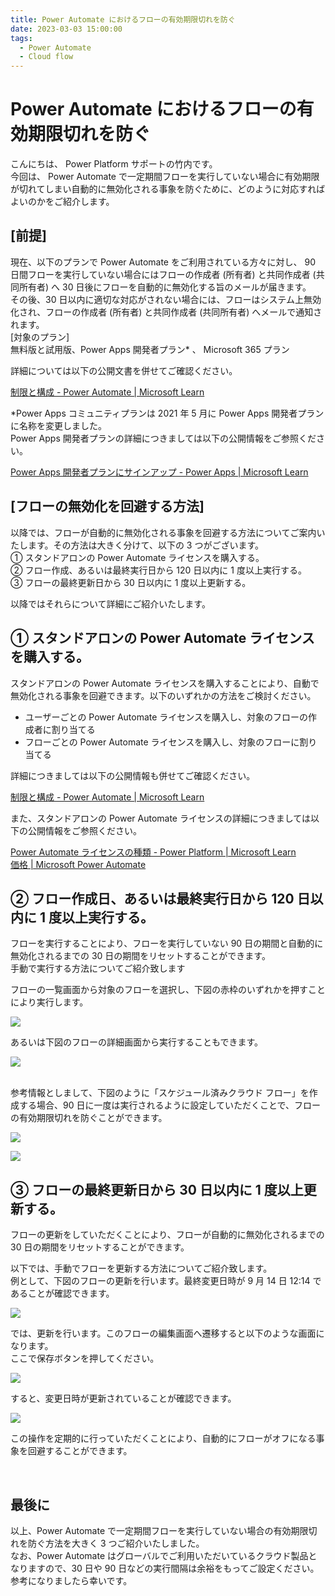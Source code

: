 ```yaml
---
title: Power Automate におけるフローの有効期限切れを防ぐ
date: 2023-03-03 15:00:00
tags:
  - Power Automate
  - Cloud flow
---
```


# Power Automate におけるフローの有効期限切れを防ぐ

こんにちは、 Power Platform サポートの竹内です。  
今回は、 Power Automate で一定期間フローを実行していない場合に有効期限が切れてしまい自動的に無効化される事象を防ぐために、どのように対応すればよいのかをご紹介します。

## [前提]

現在、以下のプランで Power Automate をご利用されている方々に対し、 90 日間フローを実行していない場合にはフローの作成者 (所有者) と共同作成者 (共同所有者) へ 30 日後にフローを自動的に無効化する旨のメールが届きます。  
その後、30 日以内に適切な対応がされない場合には、フローはシステム上無効化され、フローの作成者 (所有者) と共同作成者 (共同所有者) へメールで通知されます。  
[対象のプラン]  
無料版と試用版、Power Apps 開発者プラン* 、 Microsoft 365 プラン  

詳細については以下の公開文書を併せてご確認ください。

[制限と構成 - Power Automate | Microsoft Learn](https://learn.microsoft.com/ja-jp/power-automate/limits-and-config?WT.mc_id=BA-MVP-5003233#expiration-limits)

*Power Apps コミュニティプランは 2021 年 5 月に Power Apps 開発者プランに名称を変更しました。  
Power Apps 開発者プランの詳細につきましては以下の公開情報をご参照ください。  

[Power Apps 開発者プランにサインアップ - Power Apps | Microsoft Learn](https://learn.microsoft.com/ja-jp/power-apps/maker/developer-plan#improvements-from-the-previous-power-apps-community-plan)

## [フローの無効化を回避する方法]

以降では、フローが自動的に無効化される事象を回避する方法についてご案内いたします。その方法は大きく分けて、以下の 3 つがございます。  
① スタンドアロンの Power Automate ライセンスを購入する。  
② フロー作成、あるいは最終実行日から 120 日以内に 1 度以上実行する。  
③ フローの最終更新日から 30 日以内に 1 度以上更新する。

以降ではそれらについて詳細にご紹介いたします。

<!-- more -->

## ① スタンドアロンの Power Automate ライセンスを購入する。  

スタンドアロンの Power Automate ライセンスを購入することにより、自動で無効化される事象を回避できます。以下のいずれかの方法をご検討ください。

* ユーザーごとの Power Automate ライセンスを購入し、対象のフローの作成者に割り当てる  
* フローごとの Power Automate ライセンスを購入し、対象のフローに割り当てる  
  
詳細につきましては以下の公開情報も併せてご確認ください。  

[制限と構成 - Power Automate | Microsoft Learn](https://learn.microsoft.com/ja-jp/power-automate/limits-and-config?WT.mc_id=BA-MVP-5003233#expiration-limits)

また、スタンドアロンの Power Automate ライセンスの詳細につきましては以下の公開情報をご参照ください。

[Power Automate ライセンスの種類 - Power Platform | Microsoft Learn](https://learn.microsoft.com/ja-jp/power-platform/admin/power-automate-licensing/types)  
[価格 | Microsoft Power Automate](https://powerautomate.microsoft.com/ja-jp/pricing/)  

## ② フロー作成日、あるいは最終実行日から 120 日以内に 1 度以上実行する。  

フローを実行することにより、フローを実行していない 90 日の期間と自動的に無効化されるまでの 30 日の期間をリセットすることができます。  
手動で実行する方法についてご紹介致します

フローの一覧画面から対象のフローを選択し、下図の赤枠のいずれかを押すことにより実行します。

![](./how-to-avoid-flow-expiration/image006.png)  

あるいは下図のフローの詳細画面から実行することもできます。

![](./how-to-avoid-flow-expiration/image007.png)  

<br>
参考情報としまして、下図のように「スケジュール済みクラウド フロー」を作成する場合、90 日に一度は実行されるように設定していただくことで、フローの有効期限切れを防ぐことができます。

![](./how-to-avoid-flow-expiration/image005.png)  

![](./how-to-avoid-flow-expiration/image008.png)  

## ③ フローの最終更新日から 30 日以内に 1 度以上更新する。  

フローの更新をしていただくことにより、フローが自動的に無効化されるまでの 30 日の期間をリセットすることができます。  

以下では、手動でフローを更新する方法についてご紹介致します。  
例として、下図のフローの更新を行います。最終変更日時が 9 月 14 日 12:14 であることが確認できます。  

![](./how-to-avoid-flow-expiration/image009.png)  

では、更新を行います。このフローの編集画面へ遷移すると以下のような画面になります。  
ここで保存ボタンを押してください。

![](./how-to-avoid-flow-expiration/image011.png)  

すると、変更日時が更新されていることが確認できます。

![](./how-to-avoid-flow-expiration/image012.png)  

この操作を定期的に行っていただくことにより、自動的にフローがオフになる事象を回避することができます。

<br>

## 最後に

以上、Power Automate で一定期間フローを実行していない場合の有効期限切れを防ぐ方法を大きく 3 つご紹介いたしました。  
なお、Power Automate はグローバルでご利用いただいているクラウド製品となりますので、30 日や 90 日などの実行間隔は余裕をもってご設定ください。  
参考になりましたら幸いです。  

